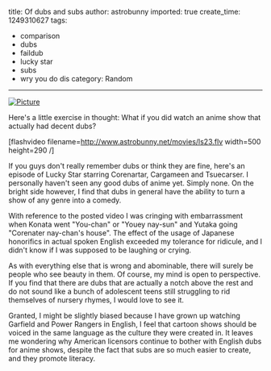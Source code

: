 title: Of dubs and subs
author: astrobunny
imported: true
create_time: 1249310627
tags:
- comparison
- dubs
- faildub
- lucky star
- subs
- wry you do dis
category: Random
---
 [![](wp-uploads/2009/08/wpid-181d808fa4ae3392d45ba3d9ce042f56-500x531.jpg "Picture")](/images/wp-uploads/2009/08/wpid-181d808fa4ae3392d45ba3d9ce042f56.jpg)  
  
Here's a little exercise in thought: What if you did watch an anime show that actually had decent dubs?  
<!--more-->  
[flashvideo filename=http://www.astrobunny.net/movies/ls23.flv width=500 height=290 /]  
  
If you guys don't really remember dubs or think they are fine, here's an episode of Lucky Star starring Corenartar, Cargameen and Tsuecarser. I personally haven't seen any good dubs of anime yet. Simply none. On the bright side however, I find that dubs in general have the ability to turn a show of any genre into a comedy.  
  
With reference to the posted video I was cringing with embarrassment when Konata went "You-chan" or "Youey nay-sun" and Yutaka going "Corenater nay-chan's house". The effect of the usage of Japanese honorifics in actual spoken English exceeded my tolerance for ridicule, and I didn't know if I was supposed to be laughing or crying.  
  
As with everything else that is wrong and abominable, there will surely be people who see beauty in them. Of course, my mind is open to perspective. If you find that there are dubs that are actually a notch above the rest and do not sound like a bunch of adolescent teens still struggling to rid themselves of nursery rhymes, I would love to see it.  
  
Granted, I might be slightly biased because I have grown up watching Garfield and Power Rangers in English, I feel that cartoon shows should be voiced in the same language as the culture they were created in. It leaves me wondering why American licensors continue to bother with English dubs for anime shows, despite the fact that subs are so much easier to create, and they promote literacy.